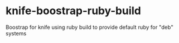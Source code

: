 knife-boostrap-ruby-build
=========================

Boostrap for knife using ruby build to provide default ruby for "deb" systems